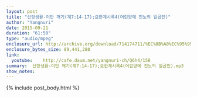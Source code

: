 ```yaml
---
layout: post
title: "신앙생활-이단 깨기(계7:14-17);요한계시록4(어린양에 진노의 일곱인)"
author: "Yangnuri"
date: 2015-09-21
duration: "61:50"
type: "audio/mpeg"
enclosure_url: http://archive.org/download/714174711/%EC%8B%A0%EC%95%99%EC%83%9D%ED%99%9C-%EC%9D%B4%EB%8B%A8%20%EA%B9%A8%EA%B8%B0(%EA%B3%847;14-17);%EC%9A%94%ED%95%9C%EA%B3%84%EC%8B%9C%EB%A1%9D4(%EC%96%B4%EB%A6%B0%EC%96%91%EC%9D%98%20%EC%A7%84%EB%85%B8%20%EC%9D%BC%EA%B3%B1%EC%9D%B8).mp3
enclosure_bytes_size: 89,441,280        
link:
  youtube:    http://cafe.daum.net/yangnuri-ch/Q6h4/158
summary:  신앙생활-이단 깨기(계7:14-17);요한계시록4(어린양에 진노의 일곱인).mp3
show_notes:
---
```

{% include post_body.html %}
